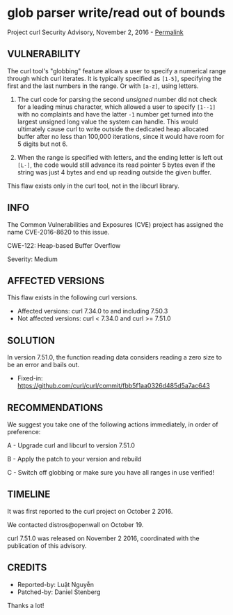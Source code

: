 glob parser write/read out of bounds
====================================

Project curl Security Advisory, November 2, 2016 -
[Permalink](https://curl.se/docs/CVE-2016-8620.html)

VULNERABILITY
-------------

The curl tool's "globbing" feature allows a user to specify a numerical range
through which curl iterates. It is typically specified as `[1-5]`, specifying
the first and the last numbers in the range. Or with `[a-z]`, using letters.

1. The curl code for parsing the second *unsigned* number did not check for a
leading minus character, which allowed a user to specify `[1--1]` with no
complaints and have the latter `-1` number get turned into the largest
unsigned long value the system can handle. This would ultimately cause curl to
write outside the dedicated heap allocated buffer after no less than 100,000
iterations, since it would have room for 5 digits but not 6.

2. When the range is specified with letters, and the ending letter is left out
`[L-]`, the code would still advance its read pointer 5 bytes even if the
string was just 4 bytes and end up reading outside the given buffer.

This flaw exists only in the curl tool, not in the libcurl library.

INFO
----

The Common Vulnerabilities and Exposures (CVE) project has assigned the name
CVE-2016-8620 to this issue.

CWE-122: Heap-based Buffer Overflow

Severity: Medium

AFFECTED VERSIONS
-----------------

This flaw exists in the following curl versions.

- Affected versions: curl 7.34.0 to and including 7.50.3
- Not affected versions: curl < 7.34.0 and curl >= 7.51.0

SOLUTION
------------

In version 7.51.0, the function reading data considers reading a zero size to
be an error and bails out.

- Fixed-in: https://github.com/curl/curl/commit/fbb5f1aa0326d485d5a7ac643

RECOMMENDATIONS
---------------

We suggest you take one of the following actions immediately, in order of
preference:

 A - Upgrade curl and libcurl to version 7.51.0

 B - Apply the patch to your version and rebuild

 C - Switch off globbing or make sure you have all ranges in use verified!

TIMELINE
---------

It was first reported to the curl project on October 2 2016.

We contacted distros@openwall on October 19.

curl 7.51.0 was released on November 2 2016, coordinated with the publication
of this advisory.

CREDITS
-------

- Reported-by: Luật Nguyễn
- Patched-by: Daniel Stenberg

Thanks a lot!
